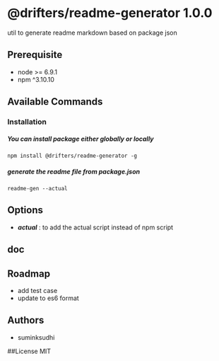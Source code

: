 # @drifters/readme-generator 1.0.0

util to generate readme markdown based on package json


## Prerequisite

- node >= 6.9.1
- npm ^3.10.10

## Available Commands

### Installation
##### You can install package either globally or locally

    npm install @drifters/readme-generator -g

##### generate the readme file from package.json
     
    readme-gen --actual

## Options

   + ***actual*** : to add the actual script instead of npm script

## doc

 
## Roadmap
   + add test case
   + update to es6 format
   
## Authors
- suminksudhi



##License
MIT
